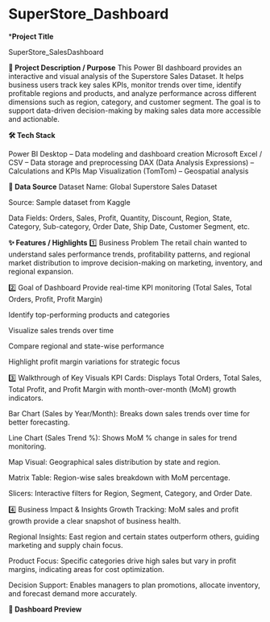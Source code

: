 # SuperStore_Dashboard

***Project Title**

SuperStore_SalesDashboard

**📌 Project Description / Purpose**
This Power BI dashboard provides an interactive and visual analysis of the Superstore Sales Dataset. It helps business users track key sales KPIs, monitor trends over time, identify profitable regions and products, and analyze performance across different dimensions such as region, category, and customer segment.
The goal is to support data-driven decision-making by making sales data more accessible and actionable.

**🛠 Tech Stack**

Power BI Desktop – Data modeling and dashboard creation
Microsoft Excel / CSV – Data storage and preprocessing
DAX (Data Analysis Expressions) – Calculations and KPIs
Map Visualization (TomTom) – Geospatial analysis

**📂 Data Source**
Dataset Name: Global Superstore Sales Dataset

Source: Sample dataset from  Kaggle

Data Fields: Orders, Sales, Profit, Quantity, Discount, Region, State, Category, Sub-category, Order Date, Ship Date, Customer Segment, etc.

**✨ Features / Highlights**
1️⃣ Business Problem
The retail chain wanted to understand sales performance trends, profitability patterns, and regional market distribution to improve decision-making on marketing, inventory, and regional expansion.

2️⃣ Goal of Dashboard
Provide real-time KPI monitoring (Total Sales, Total Orders, Profit, Profit Margin)

Identify top-performing products and categories

Visualize sales trends over time

Compare regional and state-wise performance

Highlight profit margin variations for strategic focus

3️⃣ Walkthrough of Key Visuals
KPI Cards: Displays Total Orders, Total Sales, Total Profit, and Profit Margin with month-over-month (MoM) growth indicators.

Bar Chart (Sales by Year/Month): Breaks down sales trends over time for better forecasting.

Line Chart (Sales Trend %): Shows MoM % change in sales for trend monitoring.

Map Visual: Geographical sales distribution by state and region.

Matrix Table: Region-wise sales breakdown with MoM percentage.

Slicers: Interactive filters for Region, Segment, Category, and Order Date.

4️⃣ Business Impact & Insights
Growth Tracking: MoM sales and profit growth provide a clear snapshot of business health.

Regional Insights: East region and certain states outperform others, guiding marketing and supply chain focus.

Product Focus: Specific categories drive high sales but vary in profit margins, indicating areas for cost optimization.

Decision Support: Enables managers to plan promotions, allocate inventory, and forecast demand more accurately.

**📸 Dashboard Preview**


